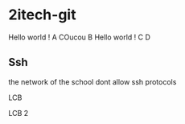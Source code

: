 # 2itech-git

Hello world ! A
COucou
B
Hello world !
C
D

## Ssh

the network of the school dont allow ssh protocols


LCB

LCB 2
